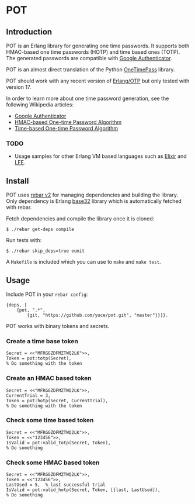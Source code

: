 # POT

## Introduction

POT is an Erlang library for generating one time passwords. It supports both HMAC-based one time passwords (HOTP) and time based ones (TOTP). The generated passwords are compatible with [Google Authenticator](http://en.wikipedia.org/wiki/Google_Authenticator).

POT is an almost direct translation of the Python [OneTimePass](https://github.com/tadeck/onetimepass) library.

POT should work with any recent version of [Erlang/OTP](http://www.erlang.org/) but only tested with version 17.

In order to learn more about one time password generation, see the following Wikipedia articles:

- [Google Authenticator](http://en.wikipedia.org/wiki/Google_Authenticator)
- [HMAC-based One-time Password Algorithm](http://en.wikipedia.org/wiki/HMAC-based_One-time_Password_Algorithm)
- [Time-based One-time Password Algorithm](http://en.wikipedia.org/wiki/Time-based_One-time_Password_Algorithm)

### TODO

- Usage samples for other Erlang VM based languages such as [Elixir](http://elixir-lang.org/) and [LFE](http://lfe.io/).

## Install

POT uses [rebar v2](https://github.com/rebar/rebar) for managing dependencies and building the library. Only dependency is Erlang [base32](https://github.com/aetrion/base32_erlang) library which is automatically fetched with rebar.

Fetch dependencies and compile the library once it is cloned:

    $ ./rebar get-deps compile
    
Run tests with:

    $ ./rebar skip_deps=true eunit
    
A `Makefile` is included which you can use to `make` and `make test`.

## Usage

Include POT in your `rebar config`:

    {deps, [
        {pot, ".*",
            {git, "https://github.com/yuce/pot.git", "master"}}]}.

POT works with binary tokens and secrets.

### Create a time base token

    Secret = <<"MFRGGZDFMZTWQ2LK">>,
    Token = pot:totp(Secret),
    % Do something with the token
    
### Create an HMAC based token

    Secret = <<"MFRGGZDFMZTWQ2LK">>,
    CurrentTrial = 3,
    Token = pot:hotp(Secret, CurrentTrial),
    % Do something with the token

### Check some time based token

    Secret = <<"MFRGGZDFMZTWQ2LK">>,
    Token = <<"123456">>,
    IsValid = pot:valid_totp(Secret, Token),
    % Do something
    
### Check some HMAC based token
    
    Secret = <<"MFRGGZDFMZTWQ2LK">>,
    Token = <<"123456">>,
    LastUsed = 5,  % last successful trial
    IsValid = pot:valid_hotp(Secret, Token, [{last, LastUsed]),
    % Do something
